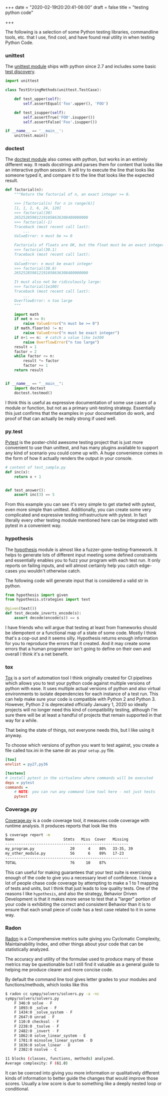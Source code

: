 +++
date = "2020-02-19t20:20:41-06:00"
draft = false
title = "testing python code"

+++

The following is a selection of some Python testing libraries, commandline tools, etc. that I use, find cool, and have found real utility in when testing Python Code.

### unittest
The [unittest module](https://docs.python.org/3/library/unittest.html)
ships with python since 2.7 and includes some basic
[test discovery](https://docs.python.org/3/library/unittest.html#unittest-test-discovery).

```python
import unittest

class TestStringMethods(unittest.TestCase):

    def test_upper(self):
        self.assertEqual('foo'.upper(), 'FOO')

    def test_isupper(self):
        self.assertTrue('FOO'.isupper())
        self.assertFalse('Foo'.isupper())

if __name__ == '__main__':
    unittest.main()
```

### doctest
The [doctest module](https://docs.python.org/3/library/doctest.html)
also comes with python, but works in an entirely different way.
It reads docstrings and parses them for content that looks like an
interactive python session. It will try to execute the line that looks 
like someone typed it, and compare it to the line that looks like the 
expected result.

```python
def factorial(n):
    """Return the factorial of n, an exact integer >= 0.

    >>> [factorial(n) for n in range(6)]
    [1, 1, 2, 6, 24, 120]
    >>> factorial(30)
    265252859812191058636308480000000
    >>> factorial(-1)
    Traceback (most recent call last):
        ...
    ValueError: n must be >= 0

    Factorials of floats are OK, but the float must be an exact integer:
    >>> factorial(30.1)
    Traceback (most recent call last):
        ...
    ValueError: n must be exact integer
    >>> factorial(30.0)
    265252859812191058636308480000000

    It must also not be ridiculously large:
    >>> factorial(1e100)
    Traceback (most recent call last):
        ...
    OverflowError: n too large
    """

    import math
    if not n >= 0:
        raise ValueError("n must be >= 0")
    if math.floor(n) != n:
        raise ValueError("n must be exact integer")
    if n+1 == n:  # catch a value like 1e300
        raise OverflowError("n too large")
    result = 1
    factor = 2
    while factor <= n:
        result *= factor
        factor += 1
    return result


if __name__ == "__main__":
    import doctest
    doctest.testmod()
```

I think this is useful as expressive documentation of 
some use cases of a module or function, but not as a primary unit-testing 
strategy. Essentially this just confirms that the examples in your 
documentation do work, and proof of that can actually be really strong if
used well.

### py.test
[Pytest](https://docs.pytest.org/en/latest/) is the poster-child awesome
testing project that is just more convenient to use than unittest, and has many
plugins available to support any kind of scenario you could come up with. A
huge convenience comes in the form of how it actually renders the output in your console.

```python
# content of test_sample.py
def inc(x):
    return x + 1


def test_answer():
    assert inc(3) == 5
```

From this example you can see it's very simple to get started with pytest, even more simple than unittest.
Additionally, you can create some very complicated and expressive testing infrastructure with pytest.
In fact literally every other testing module mentioned here can be integrated with pytest in a convenient way.

### hypothesis
The [hypothesis](https://hypothesis.readthedocs.io/en/latest/) module is almost like a fuzzer-gone-testing-framework.
It helps to generate lots of different input meeting some defined constraints and essentially enables you to fuzz your
program with each test run. It only reports on failing inputs, and will almost certainly help you catch edge-cases you
wouldn't otherwise catch.

The following code will generate input that is considered a valid str in python.

```python
from hypothesis import given
from hypothesis.strategies import text

@given(text())
def test_decode_inverts_encode(s):
    assert decode(encode(s)) == s
```

I have friends who will argue that testing at least from frameworks should be idempotent or a functional map of a state of some code.
Mostly I think that's a cop-out and it seems silly. Hypothesis returns enough information for you to reproduce the errors that it created.
And it may create some errors that a human programmer isn't going to define on their own and overall I think it's a net benefit.

### tox
[Tox](https://tox.readthedocs.io/en/latest/) is a sort of automation tool I think originally created for CI pipelines which allows you to
test your python code against multiple versions of python with ease. It uses multiple actual versions of python and also
virtual environments to isolate dependencies for each instance of a test run. This can help make sure your code is compatible
with Python 2 and Python 3. However, Python 2 is deprecated officially January 1, 2020 so ideally projects will no longer
need this kind of compatibility testing, although I'm sure there will be at least a handful of projects that remain
supported in that way for a while.

That being the state of things, not everyone needs this, but I like using it anyway.

To choose which versions of python you want to test against, you create a file called tox.ini in the same dir as your
`setup.py` file.
```ini
[tox]
envlist = py27,py36

[testenv]
# install pytest in the virtualenv where commands will be executed
deps = pytest
commands =
    # NOTE: you can run any command line tool here - not just tests
    pytest
```

### Coverage.py
[Coverage.py](https://coverage.readthedocs.io/en/v4.5.x/) is a code coverage tool,
it measures code coverage with runtime analysis. It produces reports that look like this

```sh
$ coverage report -m
Name                      Stmts   Miss  Cover   Missing
-------------------------------------------------------
my_program.py                20      4    80%   33-35, 39
my_other_module.py           56      6    89%   17-23
-------------------------------------------------------
TOTAL                        76     10    87%

```

This can useful for making guarantees that your test suite is exercising enough of the code to give you a necessary level of confidence.
I know a lot of people chase code coverage by attempting to make a 1 to 1 mapping of tests and units, but I think
that just leads to low quality tests. One of the reasons I like `hypothesis`, and also the strategy, Behavior Driven Development
is that it makes more sense to test that a "larger" portion of your code is exhibiting the correct and consistent Behavior
than it is to ensure that each small piece of code has a test case related to it in some way.

### Radon
[Radon](https://radon.readthedocs.io/en/latest/) is a Comprehensive metrics suite giving you Cyclomatic Complexity,
Maintainability Index, and other things about your code that can be statistically analyzed.

The accuracy and utility of the formulae used to produce many of these metrics may be questionable but I still find it valuable
as a general guide to helping me produce clearer and more concise code.

By default the command line tool gives letter grades to your modules and functions/methods, which looks like this

```sh
$ radon cc sympy/solvers/solvers.py -a -nc
sympy/solvers/solvers.py
    F 346:0 solve - F
    F 1093:0 _solve - F
    F 1434:0 _solve_system - F
    F 2647:0 unrad - F
    F 110:0 checksol - F
    F 2238:0 _tsolve - F
    F 2482:0 _invert - F
    F 1862:0 solve_linear_system - E
    F 1781:0 minsolve_linear_system - D
    F 1636:0 solve_linear - D
    F 2382:0 nsolve - C

11 blocks (classes, functions, methods) analyzed.
Average complexity: F (61.0)
```

It can be coerced into giving you more information or qualitatively different kinds of information to better guide the
changes that would improve those scores. Usually a low score is due to something like a deeply nested loop or conditional.
